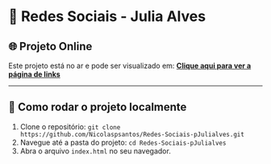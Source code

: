 # 🔗 Redes Sociais - Julia Alves

## 🌐 Projeto Online
Este projeto está no ar e pode ser visualizado em: 
[**Clique aqui para ver a página de links**](https://pjulialves.com.br/)

---
## 🚀 Como rodar o projeto localmente
1. Clone o repositório: `git clone https://github.com/Nicolaspsantos/Redes-Sociais-pJulialves.git` 
2. Navegue até a pasta do projeto: `cd Redes-Sociais-pJulialves`
3. Abra o arquivo `index.html` no seu navegador.

